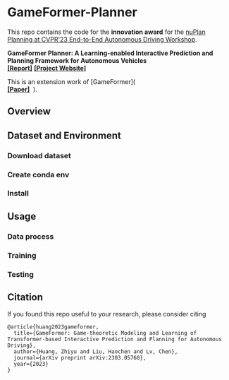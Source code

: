 # GameFormer-Planner
This repo contains the code for the **innovation award** for the [nuPlan Planning at CVPR'23 End-to-End Autonomous Driving Workshop](https://opendrivelab.com/AD23Challenge.html#Track4). 

**GameFormer Planner: A Learning-enabled Interactive Prediction and Planning Framework for Autonomous Vehicles**
<br> **[[Report]](https://opendrivelab.com/e2ead/AD23Challenge/Track_4_AID.pdf)**&nbsp;**[[Project Website]](https://mczhi.github.io/GameFormer/)**

This is an extension work of [GameFormer](<br> **[[Paper]](https://arxiv.org/abs/2303.05760)** &nbsp;).

## Overview

## Dataset and Environment
### Download dataset

### Create conda env

### Install

## Usage
### Data process

### Training

### Testing

## Citation
If you found this repo useful to your research, please consider citing

```angular2html
@article{huang2023gameformer,
  title={GameFormer: Game-theoretic Modeling and Learning of Transformer-based Interactive Prediction and Planning for Autonomous Driving},
  author={Huang, Zhiyu and Liu, Haochen and Lv, Chen},
  journal={arXiv preprint arXiv:2303.05760},
  year={2023}
}
```
